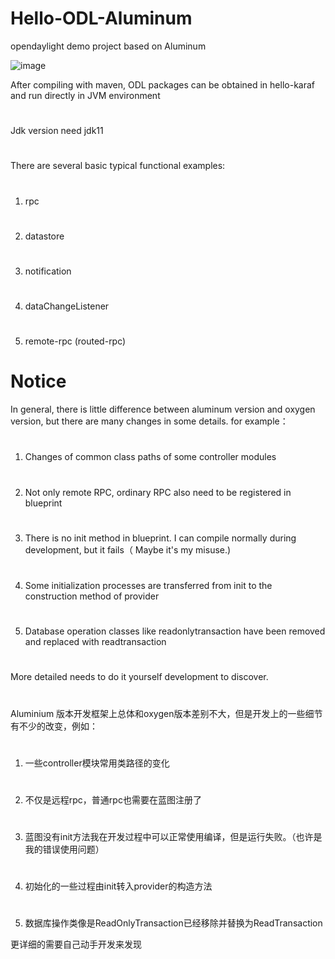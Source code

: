 # Hello-ODL-Aluminum
opendaylight demo project based on Aluminum

 ![image](https://github.com/willsongbo/hello-odl/blob/hello-odl-Aluminum/images/al-rest.png)

After compiling with maven, ODL packages can be obtained in hello-karaf and run directly in JVM environment
#
Jdk version need jdk11
#
There are several basic typical functional examples:

#
1) rpc
#
2) datastore
#
3) notification
#
4) dataChangeListener
#
5) remote-rpc (routed-rpc)
#

# Notice

In general, there is little difference between aluminum version and oxygen version, but there are many changes in some details. for example：
#
1) Changes of common class paths of some controller modules
#
2) Not only remote RPC, ordinary RPC also need to be registered in blueprint
#
3) There is no init method in blueprint. I can compile normally during development, but it fails（ Maybe it's my misuse.)
#
4) Some initialization processes are transferred from init to the construction method of provider
#
5) Database operation classes like readonlytransaction have been removed and replaced with readtransaction
#
More detailed needs to do it yourself development to discover.
#


Aluminium 版本开发框架上总体和oxygen版本差别不大，但是开发上的一些细节有不少的改变，例如：
#
1) 一些controller模块常用类路径的变化
#
2) 不仅是远程rpc，普通rpc也需要在蓝图注册了
#
3) 蓝图没有init方法我在开发过程中可以正常使用编译，但是运行失败。（也许是我的错误使用问题）
#
4) 初始化的一些过程由init转入provider的构造方法
#
5) 数据库操作类像是ReadOnlyTransaction已经移除并替换为ReadTransaction

更详细的需要自己动手开发来发现

